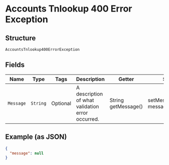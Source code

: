 
# Accounts Tnlookup 400 Error Exception

## Structure

`AccountsTnlookup400ErrorException`

## Fields

| Name | Type | Tags | Description | Getter | Setter |
|  --- | --- | --- | --- | --- | --- |
| `Message` | `String` | Optional | A description of what validation error occurred. | String getMessage() | setMessage(String message) |

## Example (as JSON)

```json
{
  "message": null
}
```

